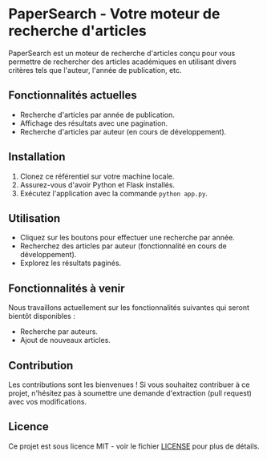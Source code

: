 # PaperSearch - Votre moteur de recherche d'articles

PaperSearch est un moteur de recherche d'articles conçu pour vous permettre de rechercher des articles académiques en utilisant divers critères tels que l'auteur, l'année de publication, etc.

## Fonctionnalités actuelles

- Recherche d'articles par année de publication.
- Affichage des résultats avec une pagination.
- Recherche d'articles par auteur (en cours de développement).

## Installation

1. Clonez ce référentiel sur votre machine locale.
2. Assurez-vous d'avoir Python et Flask installés.
3. Exécutez l'application avec la commande `python app.py`.

## Utilisation

- Cliquez sur les boutons pour effectuer une recherche par année.
- Recherchez des articles par auteur (fonctionnalité en cours de développement).
- Explorez les résultats paginés.

## Fonctionnalités à venir

Nous travaillons actuellement sur les fonctionnalités suivantes qui seront bientôt disponibles :

- Recherche par auteurs.
- Ajout de nouveaux articles.

## Contribution

Les contributions sont les bienvenues ! Si vous souhaitez contribuer à ce projet, n'hésitez pas à soumettre une demande d'extraction (pull request) avec vos modifications.

## Licence

Ce projet est sous licence MIT - voir le fichier [LICENSE](LICENSE) pour plus de détails.
